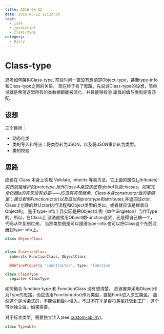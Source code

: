 ```yaml
---
title: 2016-05-12
date: 2016-05-12 12:23:38
tags:
  - isdk
  - javascript
  - class-type
category:
  - Diary
---
```



# Class-type


思考如何架构Class-type, 前段时间一直没有想清楚Object-type，甚至type-info和Class-type之间的关系。
现在终于有了思路。先说说Class-type的设想，简单说就是希望这里所有的类数据都能被流化，并且能够校验
属性的值与类型是否匹配。

## 设想

三个目标：

* 动态化类
* 类的导入和导出：将类型转为JSON，以及将JSON重新转为类型。
* 类的校验


## 思路

应该在 Class 本身上实现 Validate, Inherits 等类方法。它上面的属性($_attributes)实质就是维护的prototype.
另外 Class 本身应该还有 global 以及 classes。如果完全仿照js的实现没有必要——JS没有实现继承。
Class本身constructor做的事情是：建立新的Function(ctor)以及适当的prototype和$attributes,并返回该ctor.
Class上创建的默认ctor执行流程和Object类型的类似，或者就应该是继承自Object的。
鉴于type-info上我实际是把Object实例（单件Singleton）当作Type的。所以，在Class上
没法直接用Object或Function这货，还是得自己搞一个，代码从中复制过来。
当然类型倒是可以援用type-info.也可以把Class这个东西注册到type-info上。

```coffee
class ObjectClass


class FunctionClass
  inherits FunctionClass, ObjectClass

  @defineProperty 'constructor', type: 'function'

class ClassType
  register ClassType

```


如何融合 function-type 和 FunctionClass 没有想清楚。
应该废弃采用Object作为Type的思路，而应该用Function(ctor)作为类型，直接hook进入原生类型。
虽然这个是污染式的，不能做到最小侵入。不过不在乎是否将类型托管到工厂，这个可以独立做，如果需要。

对于标准类型，需要独立注入(see [custom-ability](https://github.com/snowyu/custom-ability.js))。


```coffee
class Typeable

```

